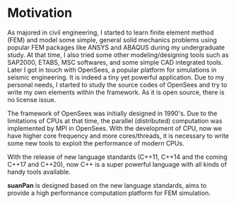 Motivation
==========

As majored in civil engineering, I started to learn finite element method (FEM) and model some simple, general solid mechanics problems using popular FEM packages like ANSYS and ABAQUS during my undergraduate study. At that time, I also tried some other modeling/designing tools such as SAP2000, ETABS, MSC softwares, and some simple CAD integrated tools. Later I got in touch with OpenSees, a popular platform for simulations in seismic engineering. It is indeed a tiny yet powerful application. Due to my personal needs, I started to study the source codes of OpenSees and try to write my own elements within the framework. As it is open source, there is no license issue.

The framework of OpenSees was initially designed in 1990's. Due to the limitations of CPUs at that time, the parallel (distributed) computation was implemented by MPI in OpenSees. With the development of CPU, now we have higher core frequency and more cores/threads, it is necessary to write some new tools to exploit the performance of modern CPUs.

With the release of new language standards (C++11, C++14 and the coming C++17 and C++20), now C++ is a super powerful language with all kinds of handy tools available.

**suanPan** is designed based on the new language standards, aims to provide a high performance computation platform for FEM simulation.
